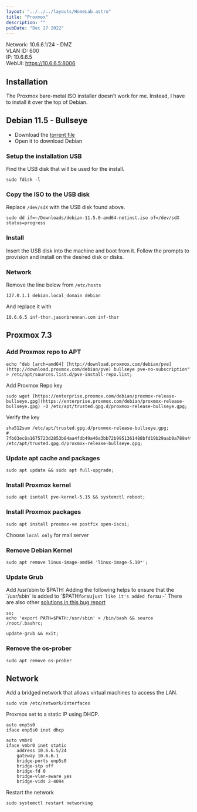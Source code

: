 ```yaml
---
layout: "../../../layouts/HomeLab.astro"
title: "Proxmox"
description: ""
pubDate: "Dec 27 2022"
---
```

Network: 10.6.6.1/24 - DMZ  
VLAN ID: 600  
IP: 10.6.6.5  
WebUI: https://10.6.6.5:8006

## Installation  
The Proxmox bare-metal ISO installer doesn't work for me. Instead, I have to install it over the top of Debian.

## Debian 11.5 - Bullseye
- Download the [torrent file](/files/debian-11.5.0-amd64-netinst.iso.torrent)
- Open it to download Debian

### Setup the installation USB
Find the USB disk that will be used for the install.
```
sudo fdisk -l
```

### Copy the ISO to the USB disk
Replace `/dev/sdX` with the USB disk found above.
```
sudo dd if=~/Downloads/debian-11.5.0-amd64-netinst.iso of=/dev/sdX status=progress
```

### Install
Insert the USB disk into the machine and boot from it. Follow the prompts to provision and install on the desired disk or disks.

### Network
Remove the line below from `/etc/hosts`
```
127.0.1.1 debian.local_domain debian
```
And replace it with
```
10.6.6.5 inf-thor.jasonbrennan.com inf-thor
```

## Proxmox 7.3

### Add Proxmox repo to APT

```
echo "deb [arch=amd64] [http://download.proxmox.com/debian/pve](http://download.proxmox.com/debian/pve) bullseye pve-no-subscription" > /etc/apt/sources.list.d/pve-install-repo.list;
```

Add Proxmox Repo key
```
sudo wget [https://enterprise.proxmox.com/debian/proxmox-release-bullseye.gpg](https://enterprise.proxmox.com/debian/proxmox-release-bullseye.gpg) -O /etc/apt/trusted.gpg.d/proxmox-release-bullseye.gpg;
```
Verify the key
```
sha512sum /etc/apt/trusted.gpg.d/proxmox-release-bullseye.gpg;
# 7fb03ec8a1675723d2853b84aa4fdb49a46a3bb72b9951361488bfd19b29aab0a789a4f8c7406e71a69aabbc727c936d3549731c4659ffa1a08f44db8fdcebfa  /etc/apt/trusted.gpg.d/proxmox-release-bullseye.gpg;
```

### Update apt cache and packages
```
sudo apt update && sudo apt full-upgrade;
```

### Install Proxmox kernel
```
sudo apt isntall pve-kernel-5.15 && systemctl reboot;
```

### Install Proxmox packages
```
sudo apt install proxmox-ve postfix open-iscsi;
```

Choose `local only` for mail server

### Remove Debian Kernel
```
sudo apt remove linux-image-amd64 'linux-image-5.10*';
```

### Update Grub
Add /usr/sbin to $PATH:  
Adding the following helps to ensure that the `/usr/sbin` is added to `$PATH` for `su` just like it's added for `su -` There are also other [solutions in this bug report](https://bugs.debian.org/cgi-bin/bugreport.cgi?bug=918754)
```
su;
echo 'export PATH=$PATH:/usr/sbin' > /bin/bash && source /root/.bashrc;
```

```
update-grub && exit;
```

### Remove the os-prober

```
sudo apt remove os-prober
```

## Network
Add a bridged network that allows virtual machines to access the LAN.

```
sudo vim /etc/network/interfaces
```
Proxmox set to a static IP using DHCP.
```
auto enp5s0
iface enp5s0 inet dhcp

auto vmbr0
iface vmbr0 inet static
	address 10.6.6.5/24
	gateway 10.6.6.1
	bridge-ports enp5s0
	bridge-stp off
	bridge-fd 0
	bridge-vlan-aware yes
	bridge-vids 2-4094
```

Restart the network

```
sudo systemctl restart networking
```